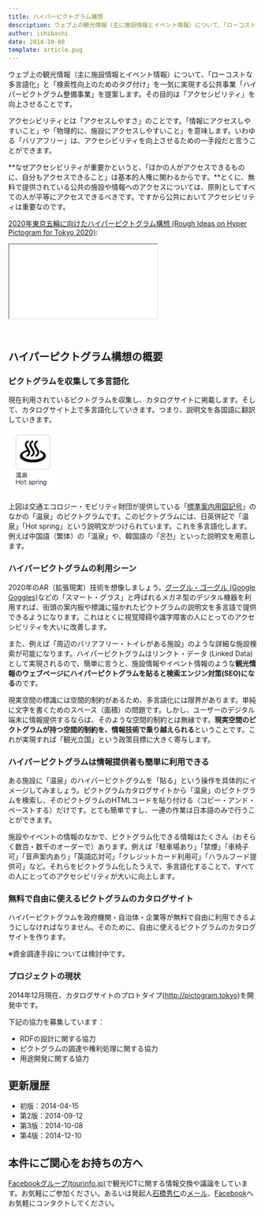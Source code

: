 ```yaml
---
title: ハイパーピクトグラム構想
description: ウェブ上の観光情報（主に施設情報とイベント情報）について、「ローコストな多言語化」と「検索性向上のためのタグ付け」を一気に実現する公共事業「ハイパーピクトグラム整備事業」を提案します。その目的は「アクセシビリティ」を向上させることです。
author: ishibashi
date: 2014-10-08
template: article.pug
---
```


ウェブ上の観光情報（主に施設情報とイベント情報）について、「ローコストな多言語化」と「検索性向上のためのタグ付け」を一気に実現する公共事業「ハイパーピクトグラム整備事業」を提案します。その目的は「アクセシビリティ」を向上させることです。

アクセシビリティとは「アクセスしやすさ」のことです。「情報にアクセスしやすいこと」や「物理的に、施設にアクセスしやすいこと」を意味します。いわゆる「バリアフリー」は、アクセシビリティを向上させるための一手段だと言うことができます。

**なぜアクセシビリティが重要かというと、「ほかの人がアクセスできるものに、自分もアクセスできること」は基本的人権に関わるからです。**とくに、無料で提供されている公共の施設や情報へのアクセスについては、原則としてすべての人が平等にアクセスできるべきです。ですから公共においてアクセシビリティは重要なのです。

<span class="more"></span>


[2020年東京五輪に向けたハイパーピクトグラム構想 (Rough Ideas on Hyper Pictogram for Tokyo 2020)](http://www.slideshare.net/HidetoIshibashi/hyper-pictogram-rough-ideas):

<div class="embed-responsive embed-responsive-4by3 text-center" style="margin-bottom: 4em;">
  <iframe class="embed-responsive-item" src="//www.slideshare.net/slideshow/embed_code/39008003" allowfullscreen> </iframe>
</div>


ハイパーピクトグラム構想の概要
------------------------

### ピクトグラムを収集して多言語化

現在利用されているピクトグラムを収集し、カタログサイトに掲載します。そして、カタログサイト上で多言語化していきます。つまり、説明文を各国語に翻訳していきます。

![温泉 / Hot spring][3]

上図は交通エコロジー・モビリティ財団が提供している「[標準案内用図記号][2]」のなかの「温泉」のピクトグラムです。このピクトグラムには、日英併記で「温泉」「Hot spring」という説明文がつけられています。これを多言語化します。例えば中国語（繁体）の「溫泉」や、韓国語の「온천」といった説明文を用意します。


### ハイパーピクトグラムの利用シーン

2020年のAR（拡張現実）技術を想像しましょう。[グーグル・ゴーグル (Google Goggles)][4]などの「スマート・グラス」と呼ばれるメガネ型のデジタル機器を利用すれば、街頭の案内板や標識に描かれたピクトグラムの説明文を多言語で提供できるようになります。これはとくに視覚障碍や識字障害の人にとってのアクセシビリティを大いに改善します。

また、例えば「周辺のバリアフリー・トイレがある施設」のような詳細な施設検索が可能になります。ハイパーピクトグラムはリンクト・データ (Linked Data) として実現されるので、簡単に言うと、施設情報やイベント情報のような**観光情報のウェブページにハイパーピクトグラムを貼ると検索エンジン対策(SEO)になる**のです。

現実空間の標識には空間的制約があるため、多言語化には限界があります。単純に文字を書くためのスペース（面積）の問題です。しかし、ユーザーのデジタル端末に情報提供するならば、そのような空間的制約とは無縁です。**現実空間のピクトグラムが持つ空間的制約を、情報技術で乗り越えられる**ということです。これが実現すれば「観光立国」という政策目標に大きく寄与します。


### ハイパーピクトグラムは情報提供者も簡単に利用できる

ある施設に「温泉」のハイパーピクトグラムを「貼る」という操作を具体的にイメージしてみましょう。ピクトグラムカタログサイトから「温泉」のピクトグラムを検索し、そのピクトグラムのHTMLコードを貼り付ける（コピー・アンド・ペーストする）だけです。とても簡単ですし、一連の作業は日本語のみで行うことができます。

施設やイベントの情報のなかで、ピクトグラム化できる情報はたくさん（おそらく数百・数千のオーダーで）あります。例えば「駐車場あり」「禁煙」「車椅子可」「音声案内あり」「英語応対可」「クレジットカード利用可」「ハラルフード提供可」など。それらをピクトグラム化したうえで、多言語化することで、すべての人にとってのアクセシビリティが大いに向上します。


### 無料で自由に使えるピクトグラムのカタログサイト

ハイパーピクトグラムを政府機関・自治体・企業等が無料で自由に利用できるようにしなければなりません。そのために、自由に使えるピクトグラムのカタログサイトを作ります。

※資金調達手段については検討中です。


### プロジェクトの現状

2014年12月現在、カタログサイトのプロトタイプ(<http://pictogram.tokyo>)を開発中です。

下記の協力を募集しています：

- RDFの設計に関する協力
- ピクトグラムの調達や権利処理に関する協力
- 用途開発に関する協力


更新履歴
-------

- 初版：2014-04-15
- 第2版：2014-09-12
- 第3版：2014-10-08
- 第4版：2014-12-10


本件にご関心をお持ちの方へ
----------------------

[Facebookグループ(tourinfo.jp)][8]で観光ICTに関する情報交換や議論をしています。お気軽にご参加ください。あるいは発起人[石橋秀仁][9]の[メール][10]、[Facebook][11]へお気軽にコンタクトしてください。


[1]: https://www.mlit.go.jp/kankocho/news03_000100.html
[2]: http://www.ecomo.or.jp/barrierfree/pictogram/picto_top.html
[3]: hot_spring.png
[4]: http://www.google.com/mobile/goggles
[5]: https://www.ipa.go.jp/osc/20131120.html
[6]: http://schema.org/
[7]: http://www.google.com/landing/now/
[8]: https://www.facebook.com/groups/267182690120144/
[9]: http://ja.ishibashihideto.net/
[10]: mailto:hidetoi@gmail.com
[11]: https://www.facebook.com/ishibashi.hideto
